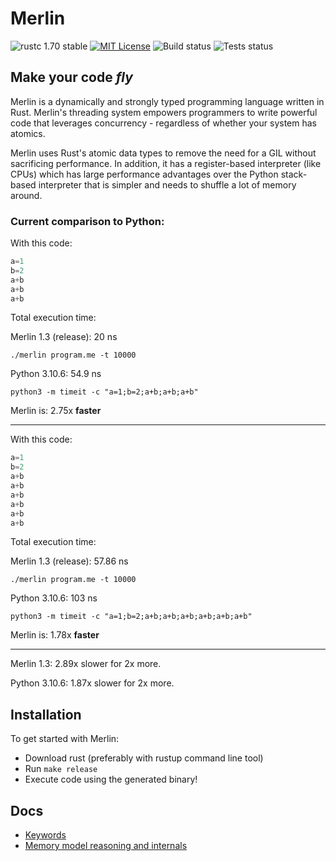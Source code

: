 # Merlin

![rustc 1.70 stable](https://img.shields.io/badge/rustc-1.70.0-brightgreen)
[![MIT License](https://img.shields.io/badge/License-MIT-informational)](LICENSE)
![Build status](https://github.com/EricLBuehler/merlin/actions/workflows/build.yml/badge.svg)
![Tests status](https://github.com/EricLBuehler/merlin/actions/workflows/tests.yml/badge.svg)

<h2><strong>Make your code <i>fly</i></strong></h2>

Merlin is a dynamically and strongly typed programming language written in Rust. Merlin's threading system empowers programmers to write powerful code that leverages concurrency - regardless of whether your system has atomics.

Merlin uses Rust's atomic data types to remove the need for a GIL without sacrificing performance.
In addition, it has a register-based interpreter (like CPUs) which has large performance advantages over the Python stack-based interpreter that is simpler and needs to shuffle a lot of memory around.

### Current comparison to Python:

With this code:
```Python
a=1
b=2
a+b
a+b
a+b
```
Total execution time:

Merlin 1.3 (release): 20 ns

`./merlin program.me -t 10000`

Python 3.10.6: 54.9 ns 

`python3 -m timeit -c "a=1;b=2;a+b;a+b;a+b"`

Merlin is: 2.75x **faster**

***

With this code:
```Python
a=1
b=2
a+b
a+b
a+b
a+b
a+b
a+b
```
Total execution time:

Merlin 1.3 (release): 57.86 ns

`./merlin program.me -t 10000`

Python 3.10.6: 103 ns 

`python3 -m timeit -c "a=1;b=2;a+b;a+b;a+b;a+b;a+b;a+b"`

Merlin is: 1.78x **faster**

***

Merlin 1.3: 2.89x slower for 2x more.

Python 3.10.6: 1.87x slower for 2x more.

## Installation
To get started with Merlin:
- Download rust (preferably with rustup command line tool)
- Run `make release`
- Execute code using the generated binary!

## Docs
- [Keywords](docs/keywords.md)
- [Memory model reasoning and internals](docs/memory_model.md)